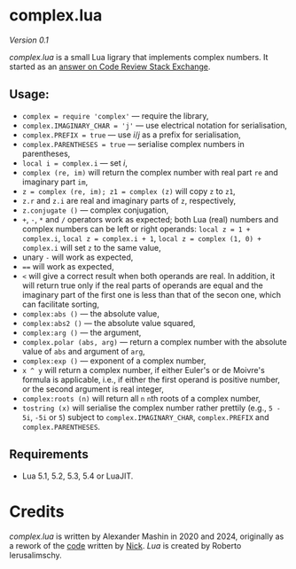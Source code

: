# complex.lua

*Version 0.1*

*complex.lua* is a small Lua ligrary that implements complex numbers. It started as an [answer on Code Review Stack Exchange](https://codereview.stackexchange.com/a/253022/230923).

## Usage:
- `complex = require 'complex'` — require the library,
- `complex.IMAGINARY_CHAR = 'j'` — use electrical notation for serialisation,
- `complex.PREFIX = true` — use *i*/*j* as a prefix for serialisation,
- `complex.PARENTHESES = true` — serialise complex numbers in parentheses,
- `local i = complex.i` — set *i*,
- `complex (re, im)` will return the complex number with real part `re` and imaginary part `im`,
- `z = complex (re, im); z1 = complex (z)` will copy `z` to `z1`,
- `z.r` and `z.i` are real and imaginary parts of `z`, respectively,
- `z.conjugate ()` — complex conjugation,
- `+`, `-`, `*` and `/` operators work as expected; both Lua (real) numbers and complex numbers can be left or right operands: `local z = 1 + complex.i`, `local z = complex.i + 1`, `local z = complex (1, 0) + complex.i` will set `z` to the same value,
- unary `-` will work as expected,
- `==` will work as expected,
- `<` will give a correct result when both operands are real. In addition, it will return true only if the real parts of operands are equal and the imaginary part of the first one is less than that of the secon one, which can facilitate sorting,
- `complex:abs ()` — the absolute value,
- `complex:abs2 ()` — the absolute value squared,
- `complex:arg ()` — the argument,
- `complex.polar (abs, arg)` — return a complex number with the absolute value of `abs` and argument of `arg`,
- `complex:exp ()` — exponent of a complex number,
- `x ^ y` will return a complex number, if either Euler's or de Moivre's formula is applicable, i.e., if either the first operand is positive number, or the second argument is real integer,
- `complex:roots (n)` will return all `n` `n`th roots of a complex number,
- `tostring (x)` will serialise the complex number rather prettily (e.g., `5 - 5i`, `-5i` or `5`) subject to `complex.IMAGINARY_CHAR`, `complex.PREFIX` and `complex.PARENTHESES`.

## Requirements
- Lua 5.1, 5.2, 5.3, 5.4 or LuaJIT.

# Credits
*complex.lua* is written by Alexander Mashin in 2020 and 2024, originally as a rework of the [code](https://codereview.stackexchange.com/q/252982/230923) written by [Nick](https://codereview.stackexchange.com/users/77934/nick). *Lua* is created by Roberto Ierusalimschy.
